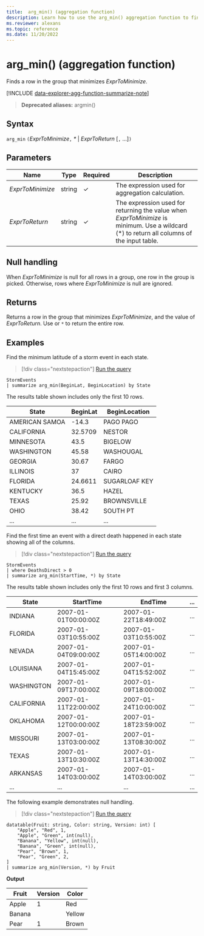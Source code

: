 ```yaml
---
title:  arg_min() (aggregation function)
description: Learn how to use the arg_min() aggregation function to find a row in a group that minimizes the input expression.
ms.reviewer: alexans
ms.topic: reference
ms.date: 11/20/2022
---
```

# arg_min() (aggregation function)

Finds a row in the group that minimizes *ExprToMinimize*.

[!INCLUDE [data-explorer-agg-function-summarize-note](../../includes/data-explorer-agg-function-summarize-note.md)]

> **Deprecated aliases:** argmin()

## Syntax

`arg_min` `(`*ExprToMinimize*`,` *\** | *ExprToReturn*  [`,` ...]`)`

## Parameters

| Name | Type | Required | Description |
|--|--|--|--|
| *ExprToMinimize*| string | &check; | The expression used for aggregation calculation. |
| *ExprToReturn* | string | &check; | The expression used for returning the value when *ExprToMinimize* is minimum. Use a wildcard (*) to return all columns of the input table. |
  
## Null handling

When *ExprToMinimize* is null for all rows in a group, one row in the group is picked. Otherwise, rows where *ExprToMinimize* is null are ignored.

## Returns

Returns a row in the group that minimizes *ExprToMinimize*, and the value of *ExprToReturn*. Use or `*` to return the entire row.

## Examples

Find the minimum latitude of a storm event in each state.

> [!div class="nextstepaction"]
> <a href="https://dataexplorer.azure.com/clusters/help/databases/Samples?query=H4sIAAAAAAAAAwsuyS/KdS1LzSspVuDlqlEoLs3NTSzKrEpVSCxKj8/NzNNwSk3PzPNJLNFRgLDykxNLMvPzNBWSKhWCSxJLUgG8tM4mQwAAAA==" target="_blank">Run the query</a>

```kusto
StormEvents 
| summarize arg_min(BeginLat, BeginLocation) by State
```

The results table shown includes only the first 10 rows.

| State          | BeginLat | BeginLocation |
| -------------- | -------- | ------------- |
| AMERICAN SAMOA | -14.3    | PAGO PAGO     |
| CALIFORNIA     | 32.5709  | NESTOR        |
| MINNESOTA      | 43.5     | BIGELOW       |
| WASHINGTON     | 45.58    | WASHOUGAL     |
| GEORGIA        | 30.67    | FARGO         |
| ILLINOIS       | 37       | CAIRO         |
| FLORIDA        | 24.6611  | SUGARLOAF KEY |
| KENTUCKY       | 36.5     | HAZEL         |
| TEXAS          | 25.92    | BROWNSVILLE   |
| OHIO           | 38.42    | SOUTH PT      |
| ... | ... | ... |

Find the first time an event with a direct death happened in each state showing all of the columns.

> [!div class="nextstepaction"]
> <a href="https://dataexplorer.azure.com/clusters/help/databases/Samples?query=H4sIAAAAAAAAAwsuyS/KdS1LzSsp5uWqUSjPSC1KVXBJTSzJKHbJLEpNLlGwUzAAyRSX5uYmFmVWpSokFqXH52bmaQSXJBaVhGTmpuooaGkqJFUqAAVKUgHnoTY6UQAAAA==" target="_blank">Run the query</a>

```kusto
StormEvents
| where DeathsDirect > 0
| summarize arg_min(StartTime, *) by State
```

The results table shown includes only the first 10 rows and first 3 columns.

| State      | StartTime            | EndTime              | ... |
| ---------- | -------------------- | -------------------- | --- |
| INDIANA    | 2007-01-01T00:00:00Z | 2007-01-22T18:49:00Z | ... |
| FLORIDA    | 2007-01-03T10:55:00Z | 2007-01-03T10:55:00Z | ... |
| NEVADA     | 2007-01-04T09:00:00Z | 2007-01-05T14:00:00Z | ... |
| LOUISIANA  | 2007-01-04T15:45:00Z | 2007-01-04T15:52:00Z | ... |
| WASHINGTON | 2007-01-09T17:00:00Z | 2007-01-09T18:00:00Z | ... |
| CALIFORNIA | 2007-01-11T22:00:00Z | 2007-01-24T10:00:00Z | ... |
| OKLAHOMA   | 2007-01-12T00:00:00Z | 2007-01-18T23:59:00Z | ... |
| MISSOURI   | 2007-01-13T03:00:00Z | 2007-01-13T08:30:00Z | ... |
| TEXAS      | 2007-01-13T10:30:00Z | 2007-01-13T14:30:00Z | ... |
| ARKANSAS   | 2007-01-14T03:00:00Z | 2007-01-14T03:00:00Z | ... |
| ... | ... | ... | ... |

The following example demonstrates null handling.

> [!div class="nextstepaction"]
> <a href="https://dataexplorer.azure.com/clusters/help/databases/Samples?query=H4sIAAAAAAAAA31QPQvCQAzdC/0PoVMrt+jYzQp2FQdBRORKQzlIcyW9UhR/vKlYFEHzhny9F5LUNigqwnQrgws59EEcNwY2nry80wNK7zzn4DhkcIojUEvWXUeYGEj2WKtbmu96KYisgapSHoiymVFYVkyUIxL58T/n55gdWpkIhfiRPzeYG7NypY1zHN2hH9rWirshWGkureP0dZqBRQbVFZ5/eADFBqWOFwEAAA==" target="_blank">Run the query</a>

```kusto
datatable(Fruit: string, Color: string, Version: int) [
    "Apple", "Red", 1,
    "Apple", "Green", int(null),
    "Banana", "Yellow", int(null),
    "Banana", "Green", int(null),
    "Pear", "Brown", 1,
    "Pear", "Green", 2,
]
| summarize arg_min(Version, *) by Fruit
```

**Output**

| Fruit | Version | Color |
|--|--|--|
| Apple | 1 | Red |
| Banana |  | Yellow |
| Pear | 1 | Brown |
